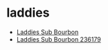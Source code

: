 # laddies

 * [Laddies Sub Bourbon](../../index/l/laddies-sub-bourbon-236179.json)
 * [Laddies Sub Bourbon 236179](../../index/l/laddies-sub-bourbon-236179.json)
